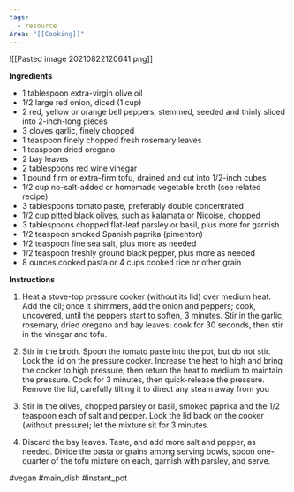 ```yaml
---
tags:
  - resource
Area: "[[Cooking]]"
---
```


![[Pasted image 20210822120641.png]]

**Ingredients**

-   1 tablespoon extra-virgin olive oil
-   1/2 large red onion, diced (1 cup)
-   2 red, yellow or orange bell peppers, stemmed, seeded and thinly sliced into 2-inch-long pieces
-   3 cloves garlic, finely chopped
-   1 teaspoon finely chopped fresh rosemary leaves
-   1 teaspoon dried oregano
-   2 bay leaves
-   2 tablespoons red wine vinegar
-   1 pound firm or extra-firm tofu, drained and cut into 1/2-inch cubes
-   1/2 cup no-salt-added or homemade vegetable broth (see related recipe)
-   3 tablespoons tomato paste, preferably double concentrated
-   1/2 cup pitted black olives, such as kalamata or Niçoise, chopped
-   3 tablespoons chopped flat-leaf parsley or basil, plus more for garnish
-   1/2 teaspoon smoked Spanish paprika (pimenton)
-   1/2 teaspoon fine sea salt, plus more as needed
-   1/2 teaspoon freshly ground black pepper, plus more as needed
-   8 ounces cooked pasta or 4 cups cooked rice or other grain

  

**Instructions**  

1.  Heat a stove-top pressure cooker (without its lid) over medium heat. Add the oil; once it shimmers, add the onion and peppers; cook, uncovered, until the peppers start to soften, 3 minutes. Stir in the garlic, rosemary, dried oregano and bay leaves; cook for 30 seconds, then stir in the vinegar and tofu.  
      
    
2.  Stir in the broth. Spoon the tomato paste into the pot, but do not stir. Lock the lid on the pressure cooker. Increase the heat to high and bring the cooker to high pressure, then return the heat to medium to maintain the pressure. Cook for 3 minutes, then quick-release the pressure. Remove the lid, carefully tilting it to direct any steam away from you  
      
    
3.  Stir in the olives, chopped parsley or basil, smoked paprika and the 1/2 teaspoon each of salt and pepper. Lock the lid back on the cooker (without pressure); let the mixture sit for 3 minutes.  
      
    
4.  Discard the bay leaves. Taste, and add more salt and pepper, as needed. Divide the pasta or grains among serving bowls, spoon one-quarter of the tofu mixture on each, garnish with parsley, and serve.



#vegan
#main_dish
#instant_pot